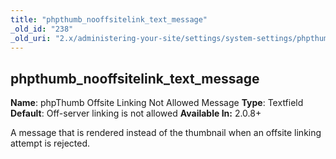 ```yaml
---
title: "phpthumb_nooffsitelink_text_message"
_old_id: "238"
_old_uri: "2.x/administering-your-site/settings/system-settings/phpthumb_nooffsitelink_text_message"
---
```


## phpthumb\_nooffsitelink\_text\_message

**Name**: phpThumb Offsite Linking Not Allowed Message
**Type**: Textfield
**Default**: Off-server linking is not allowed
**Available In:** 2.0.8+

A message that is rendered instead of the thumbnail when an offsite linking attempt is rejected.
